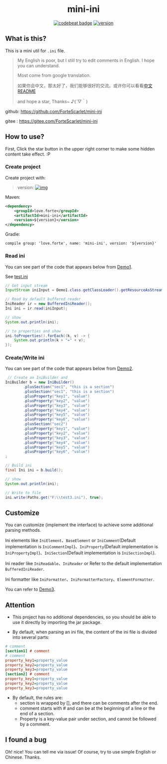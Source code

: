 <div align="center" style="text-align: center; margin:0 auto;">
<h1>mini-ini</h1>
<a href="https://codebeat.co/projects/github-com-fortescarlet-mini-ini-master"><img alt="codebeat badge" src="https://codebeat.co/badges/2380d6ed-4d5d-4e62-a7d6-79c77a9cbddb" /></a> 
<a href="https://repo1.maven.org/maven2/love/forte/mini-ini/"><img alt="version" src="https://img.shields.io/maven-central/v/love.forte/mini-ini" /></a>
</div>


## What is this?
This is a mini util for `.ini` file.

>My English is poor, but I still try to edit comments in English. I hope you can understand.
> 
>Most come from google translation.
> 
>如果你会中文，那太好了，我们能够很好的交流。或许你可以看看[中文README](./README_CN.md)
> 
>and hope a star, Thanks~  ♪(´▽｀)

github: https://github.com/ForteScarlet/mini-ini

gitee : https://gitee.com/ForteScarlet/mini-ini

## How to use?
First, Click the star button in the upper right corner to make some hidden content take effect. :P


### Create project
Create project with:

> version: [![img](https://img.shields.io/maven-central/v/love.forte/mini-ini)](https://repo1.maven.org/maven2/love/forte/mini-ini/)

Maven:
```xml
<dependency>
    <groupId>love.forte</groupId>
    <artifactId>mini-ini</artifactId>
    <version>${version}</version>
</dependency>
```

Gradle:
```
compile group: 'love.forte', name: 'mini-ini', version: '${version}'
```

### Read ini
You can see part of the code that appears below from [Demo1](./src/test/java/com/forte/test/Demo1.java).

See [test.ini](./src/test/resources/test.ini)
```java
// Get input stream
InputStream iniInput = Demo1.class.getClassLoader().getResourceAsStream("test.ini");

// Read by default buffered reader
IniReader ir = new BufferedIniReader();
Ini ini = ir.read(iniInput);

// show
System.out.println(ini);

// to properties and show
ini.toProperties().forEach((k, v) -> {
    System.out.println(k + "=" + v);
});
```


### Create/Write ini
You can see part of the code that appears below from [Demo2](./src/test/java/com/forte/test/Demo2.java).

```java
 // Create an IniBuilder and
IniBuilder b = new IniBuilder()
        .plusSection("sec1", "this is a section")
        .plusSection("sec1", "this is a section")
        .plusProperty("key1", "value")
        .plusProperty("key2", "value")
        .plusProperty("key3", "value")
        .plusProperty("key4", "value")
        .plusProperty("key5", "value")
        .plusProperty("key6", "value")
        .plusSection("sec2")
        .plusProperty("key1", "value")
        .plusProperty("key2", "value")
        .plusProperty("key3", "value")
        .plusProperty("key4", "value")
        .plusProperty("key5", "value")
        .plusProperty("key6", "value")
;

// Build ini
final Ini ini = b.build();

// show
System.out.println(ini);

// Write to file
ini.write(Paths.get("F:\\test3.ini"), true);
```

## Customize
You can customize (implement the interface) to achieve some additional parsing methods.

Ini elements like `IniElement`、`BaseElement` or `IniComment`(Default implementation is `IniCommentImpl`)、`IniProperty`(Default implementation is `IniPropertyImpl`)、`IniSection`(Default implementation is `IniSectionImpl`).

Ini reader like `IniReadable`、`IniReader` or Refer to the default implementation `BufferedIniReader`.

Ini formatter like `IniFormatter`、`IniFormatterFactory`、`ElementFormatter`.

You can refer to [Demo3](./src/test/java/com/forte/test/Demo3.java).

## Attention
- This project has no additional dependencies, so you should be able to use it directly by importing the jar package.

- By default, when parsing an ini file, the content of the ini file is divided into several parts:
```ini
# comment
[section1] # comment
# comment
property_key1=property_value
property_key2=property_value
property_key3=property_value
[section2] # comment
property_key1=property_value
property_key2=property_value
property_key3=property_value
```
- By default, the rules are:
    - section is wrapped by [], and there can be comments after the end.
    - comment starts with # and can be at the beginning of a line or the end of a section.
    - Property is a key-value pair under section, and cannot be followed by a comment.



## I found a bug
Oh! nice! You can tell me via issue! Of course, try to use simple English or Chinese. Thanks.






